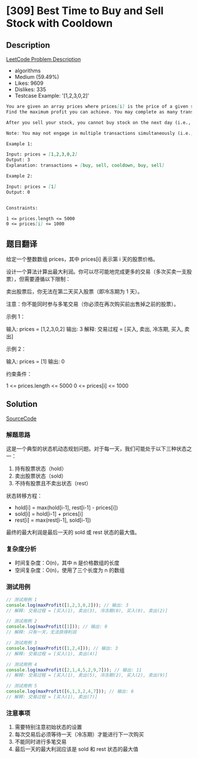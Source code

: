 # [309] Best Time to Buy and Sell Stock with Cooldown

## Description

[LeetCode Problem Description](https://leetcode.com/problems/best-time-to-buy-and-sell-stock-with-cooldown/description/)

* algorithms
* Medium (59.49%)
* Likes:    9609
* Dislikes: 335
* Testcase Example:  '[1,2,3,0,2]'

```md
You are given an array prices where prices[i] is the price of a given stock on the ith day.
Find the maximum profit you can achieve. You may complete as many transactions as you like (i.e., buy one and sell one share of the stock multiple times) with the following restrictions:

After you sell your stock, you cannot buy stock on the next day (i.e., cooldown one day).

Note: You may not engage in multiple transactions simultaneously (i.e., you must sell the stock before you buy again).

Example 1:

Input: prices = [1,2,3,0,2]
Output: 3
Explanation: transactions = [buy, sell, cooldown, buy, sell]

Example 2:

Input: prices = [1]
Output: 0


Constraints:

1 <= prices.length <= 5000
0 <= prices[i] <= 1000


```

## 题目翻译

给定一个整数数组 prices，其中 prices[i] 表示第 i 天的股票价格。

设计一个算法计算出最大利润。你可以尽可能地完成更多的交易（多次买卖一支股票），但需要遵循以下限制：

卖出股票后，你无法在第二天买入股票（即冷冻期为 1 天）。

注意：你不能同时参与多笔交易（你必须在再次购买前出售掉之前的股票）。

示例 1：

输入: prices = [1,2,3,0,2]
输出: 3
解释: 交易过程 = [买入, 卖出, 冷冻期, 买入, 卖出]

示例 2：

输入: prices = [1]
输出: 0

约束条件：

1 <= prices.length <= 5000
0 <= prices[i] <= 1000

## Solution

[SourceCode](./solution.js)

### 解题思路

这是一个典型的状态机动态规划问题。对于每一天，我们可能处于以下三种状态之一：

1. 持有股票状态（hold）
2. 卖出股票状态（sold）
3. 不持有股票且不卖出状态（rest）

状态转移方程：

- hold[i] = max(hold[i-1], rest[i-1] - prices[i])
- sold[i] = hold[i-1] + prices[i]
- rest[i] = max(rest[i-1], sold[i-1])

最终的最大利润是最后一天的 sold 或 rest 状态的最大值。

### 复杂度分析

- 时间复杂度：O(n)，其中 n 是价格数组的长度
- 空间复杂度：O(n)，使用了三个长度为 n 的数组

### 测试用例

```javascript
// 测试用例 1
console.log(maxProfit([1,2,3,0,2])); // 输出: 3
// 解释: 交易过程 = [买入(1), 卖出(3), 冷冻期(0), 买入(0), 卖出(2)]

// 测试用例 2
console.log(maxProfit([1])); // 输出: 0
// 解释: 只有一天，无法获得利润

// 测试用例 3
console.log(maxProfit([1,2,4])); // 输出: 3
// 解释: 交易过程 = [买入(1), 卖出(4)]

// 测试用例 4
console.log(maxProfit([2,1,4,5,2,9,7])); // 输出: 11
// 解释: 交易过程 = [买入(1), 卖出(5), 冷冻期(2), 买入(2), 卖出(9)]

// 测试用例 5
console.log(maxProfit([6,1,3,2,4,7])); // 输出: 6
// 解释: 交易过程 = [买入(1), 卖出(7)]
```

### 注意事项

1. 需要特别注意初始状态的设置
2. 每次交易后必须等待一天（冷冻期）才能进行下一次购买
3. 不能同时进行多笔交易
4. 最后一天的最大利润应该是 sold 和 rest 状态的最大值
